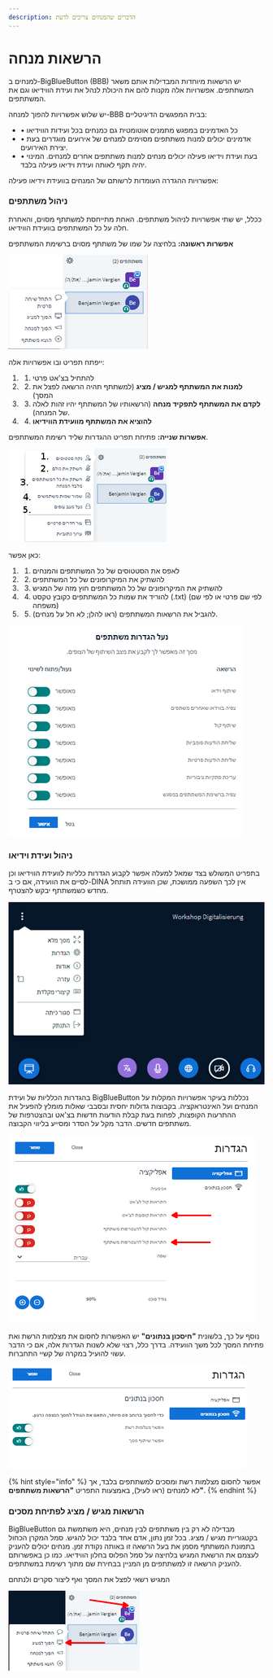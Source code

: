 ```yaml
---
description: הדברים שהמנחים צריכים לדעת
---
```


# הרשאות מנחה

למנחים ב-BigBlueButton \(BBB\) יש הרשאות מיוחדות המבדילות אותם משאר המשתתפים. אפשרויות אלה מקנות להם את היכולת לנהל את ועידת הווידיאו וגם את המשתתפים.

יש שלוש אפשרויות להפוך למנחה-BBB בבית המפגשים הדיגיטליים:

* •	כל האדמינים במפגש מתמנים אוטומטית גם כמנחים בכל ועידות הווידיאו
* •	אדמינים יכולים למנות משתתפים מסוימים למנחים של אירועים מוגדרים בעת יצירת האירועים.
* •	בעת ועידת וידיאו פעילה יכולים מנחים למנות משתתפים אחרים למנחים. המינוי יהיה תקף לאותה ועידת וידיאו פעילה בלבד.

אפשרויות ההגדרה העומדות לרשותם של המנחים בוועידת וידיאו פעילה:

### ניהול משתתפים

ככלל, יש שתי אפשרויות לניהול משתתפים. האחת מתייחסת למשתתף מסוים, והאחרת חלה על כל המשתתפים בוועידת הווידיאו. 

**אפשרות ראשונה:** בלחיצה על שמו של משתתף מסוים ברשימת המשתתפים

![](../../.gitbook/assets/teilneherverwalten_heb%20%281%29.png)

ייפתח תפריט ובו אפשרויות אלה:

1. 1.	להתחיל בצ'אט פרטי
2. 2.	**למנות את המשתתף למגיש / מציג** \(למשתתף תהיה הרשאה לפצל את המסך\)
3. 3.	**לקדם את המשתתף לתפקיד מנחה** \(הרשאותיו של המשתתף יהיו זהות לאלה של המנחה\).
4. 4.	**להוציא את המשתתף מוועידת הווידיאו**

**אפשרות שנייה:** פתיחת תפריט ההגדרות שליד רשימת המשתתפים.

![](../../.gitbook/assets/teilnehmendeverwalten02_heb.png)

כאן אפשר:

1. 1.	לאפס את הסטטוסים של כל המשתתפים והמנחים
2. 2.	להשתיק את המיקרופונים של כל המשתתפים
3. 3.	להשתיק את המיקרופונים של כל המשתתפים חוץ מזה של המגיש
4. 4.	להוריד את שמות כל המשתתפים כקובץ טקסט \(.txt\) \(לפי שם פרטי או לפי שם משפחה\)
5. 5.	להגביל את הרשאות המשתתפים \(ראו להלן; לא חל על מנחים\).

![](../../.gitbook/assets/teilnehmendenrechteeinschraenken_heb.png)

### ניהול ועידת וידיאו

בתפריט המשולש בצד שמאל למעלה אפשר לקבוע הגדרות כלליות לוועידת הווידיאו וכן לסיים את הוועידה, אם כי ב-DINA אין לכך השפעה ממושכת, שכן הוועידה תותחל מחדש כשמשתתף יבקש להצטרף.

![](../../.gitbook/assets/globaleinstellungen_heb.png)

בהגדרות הכלליות של ועידת BigBlueButton נכללות בעיקר אפשרויות המקלות על המנחים ועל האינטראקציה. בקבוצות גדולות יחסית ובסבבי שאלות מומלץ להפעיל את ההתרעות הקופצות, לפחות בעת קבלת הודעות חדשות בצ'אט ובהצטרפות של משתתפים חדשים. הדבר מקל על הסדר ומסייע בליווי הקבוצה.

![](../../.gitbook/assets/globaleinstellungenbbb1_heb.png)

נוסף על כך, בלשונית **"חיסכון בנתונים"** יש האפשרות לחסום את מצלמות הרשת ואת פתיחת המסך לכל משך הוועידה. בדרך כלל, רצוי שלא לשנות הגדרות אלה, אם כי הדבר עשוי להועיל במקרה של קשיי התחברות.

![](../../.gitbook/assets/globaleinstellungenbbb2.png)

{% hint style="info" %}
אפשר לחסום מצלמות רשת ומסכים למשתתפים בלבד, אך לא למנחים \(ראו לעיל\), באמצעות התפריט **"הרשאות משתתפים"**.
{% endhint %}

### הרשאות מגיש / מציג לפתיחת מסכים


BigBlueButton מבדילה לא רק בין משתתפים לבין מנחים, היא משתמשת גם בקטגוריית מגיש / מציג. בכל זמן נתון, אדם אחד בלבד יכול להגיש. סמל המקרן הכחול בתמונת המשתתף מסמן את בעל הרשאה זו באותה נקודת זמן. מנחים יכולים להעניק לעצמם את הרשאת המגיש בלחיצה על סמל הפלוס בחלון הווידיאו. כמו כן באפשרותם להעניק הרשאה זו למשתתפים מן המניין בבחירת שם מתוך רשימת במשתתפים.

המגיש רשאי לפצל את המסך ואף ליצור סקרים ולנתחם

![](../../.gitbook/assets/zumpraesentatormachen_heb.png)

